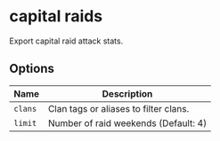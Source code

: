 # capital raids

Export capital raid attack stats.

## Options

| Name    | Description                           |
| ------- | ------------------------------------- |
| `clans` | Clan tags or aliases to filter clans. |
| `limit` | Number of raid weekends (Default: 4)  |
